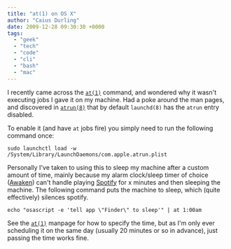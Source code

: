 ```yaml
---
title: "at(1) on OS X"
author: "Caius Durling"
date: 2009-12-28 09:30:30 +0000
tags:
  - "geek"
  - "tech"
  - "code"
  - "cli"
  - "bash"
  - "mac"
---
```


I recently came across the [`at(1)`][at] command, and wondered why it wasn't executing jobs I gave it on my machine. Had a poke around the man pages, and discovered in [`atrun(8)`][atrun] that by default `launchd(8)` has the `atrun` entry disabled.

[at]: http://developer.apple.com/mac/library/DOCUMENTATION/Darwin/Reference/ManPages/man1/at.1.html
[atrun]: http://developer.apple.com/mac/library/documentation/Darwin/Reference/ManPages/man8/atrun.8.html

To enable it (and have `at` jobs fire) you simply need to run the following command once:

```shell
sudo launchctl load -w /System/Library/LaunchDaemons/com.apple.atrun.plist
```

Personally I've taken to using this to sleep my machine after a custom amount of time, mainly because my alarm clock/sleep timer of choice ([Awaken][]) can't handle playing [Spotify][] for x minutes and then sleeping the machine. The following command puts the machine to sleep, which (quite effectively) silences spotify.

[Awaken]: http://embraceware.com/awaken/
[Spotify]: http://www.spotify.com/

```shell
echo "osascript -e 'tell app \"Finder\" to sleep'" | at 1:00am
```

See the [`at(1)`][at] manpage for how to specify the time, but as I'm only ever scheduling it on the same day (usually 20 minutes or so in advance), just passing the time works fine.
